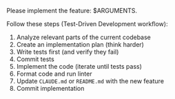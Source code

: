 Please implement the feature: $ARGUMENTS.

Follow these steps (Test-Driven Development workflow):

1. Analyze relevant parts of the current codebase
2. Create an implementation plan (think harder)
3. Write tests first (and verify they fail)
4. Commit tests
5. Implement the code (iterate until tests pass)
6. Format code and run linter
7. Update `CLAUDE.md` or `README.md` with the new feature
8. Commit implementation
